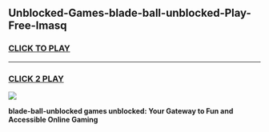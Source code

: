 
## Unblocked-Games-blade-ball-unblocked-Play-Free-lmasq
<h3>
<a href="https://premium76.site?title=blade-ball-unblocked&ref=24M">CLICK TO PLAY</a></h3>
<hr>

<h3>
<a href="https://premium76.site?title=blade-ball-unblocked&ref=24M">CLICK 2 PLAY</a>
  
</h3>

<a href="https://premium76.site?title=blade-ball-unblocked&ref=24M"><img src="https://clearcache.store/games.png"></a>


**blade-ball-unblocked games unblocked: Your Gateway to Fun and Accessible Online Gaming**
